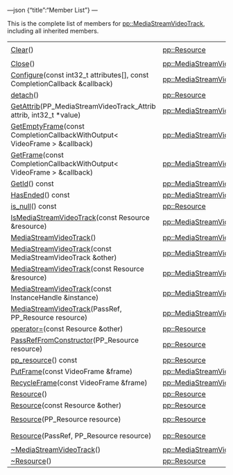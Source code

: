 —json {“title”:“Member List”} —

This is the complete list of members for <a href="/docs/native-client/pepper_beta/cpp/classpp_1_1_media_stream_video_track/" class="el">pp::MediaStreamVideoTrack</a>, including all inherited members.

<table><tbody><tr class="odd"><td><a href="/docs/native-client/pepper_beta/cpp/classpp_1_1_resource#ad4016f37d3022863ca0188acb26ac9c4" class="el">Clear</a>()</td><td><a href="/docs/native-client/pepper_beta/cpp/classpp_1_1_resource/" class="el">pp::Resource</a></td><td><code> [protected]</code></td></tr><tr class="even"><td><a href="/docs/native-client/pepper_beta/cpp/classpp_1_1_media_stream_video_track#a14c2317a98dd4f9458ba277783e57a7d" class="el">Close</a>()</td><td><a href="/docs/native-client/pepper_beta/cpp/classpp_1_1_media_stream_video_track/" class="el">pp::MediaStreamVideoTrack</a></td><td></td></tr><tr class="odd"><td><a href="/docs/native-client/pepper_beta/cpp/classpp_1_1_media_stream_video_track#a1a7050062a28190a931e4b70b0e0b04d" class="el">Configure</a>(const int32_t attributes[], const CompletionCallback &amp;callback)</td><td><a href="/docs/native-client/pepper_beta/cpp/classpp_1_1_media_stream_video_track/" class="el">pp::MediaStreamVideoTrack</a></td><td></td></tr><tr class="even"><td><a href="/docs/native-client/pepper_beta/cpp/classpp_1_1_resource#a81b9246381bdddacca3ac25f6ded2bfd" class="el">detach</a>()</td><td><a href="/docs/native-client/pepper_beta/cpp/classpp_1_1_resource/" class="el">pp::Resource</a></td><td></td></tr><tr class="odd"><td><a href="/docs/native-client/pepper_beta/cpp/classpp_1_1_media_stream_video_track#a583de5b5879d53faf118713b1c4c7e63" class="el">GetAttrib</a>(PP_MediaStreamVideoTrack_Attrib attrib, int32_t *value)</td><td><a href="/docs/native-client/pepper_beta/cpp/classpp_1_1_media_stream_video_track/" class="el">pp::MediaStreamVideoTrack</a></td><td></td></tr><tr class="even"><td><a href="/docs/native-client/pepper_beta/cpp/classpp_1_1_media_stream_video_track#a0b37dca2ecdb94582b3cb6527328098d" class="el">GetEmptyFrame</a>(const CompletionCallbackWithOutput&lt; VideoFrame &gt; &amp;callback)</td><td><a href="/docs/native-client/pepper_beta/cpp/classpp_1_1_media_stream_video_track/" class="el">pp::MediaStreamVideoTrack</a></td><td></td></tr><tr class="odd"><td><a href="/docs/native-client/pepper_beta/cpp/classpp_1_1_media_stream_video_track#aeea5ef2549e1caeddea6ed783d0efe32" class="el">GetFrame</a>(const CompletionCallbackWithOutput&lt; VideoFrame &gt; &amp;callback)</td><td><a href="/docs/native-client/pepper_beta/cpp/classpp_1_1_media_stream_video_track/" class="el">pp::MediaStreamVideoTrack</a></td><td></td></tr><tr class="even"><td><a href="/docs/native-client/pepper_beta/cpp/classpp_1_1_media_stream_video_track#a7f6e47d4d127856184f6143841b52f24" class="el">GetId</a>() const</td><td><a href="/docs/native-client/pepper_beta/cpp/classpp_1_1_media_stream_video_track/" class="el">pp::MediaStreamVideoTrack</a></td><td></td></tr><tr class="odd"><td><a href="/docs/native-client/pepper_beta/cpp/classpp_1_1_media_stream_video_track#acada0b5f53399c99f3cd37c3a6a6c86d" class="el">HasEnded</a>() const</td><td><a href="/docs/native-client/pepper_beta/cpp/classpp_1_1_media_stream_video_track/" class="el">pp::MediaStreamVideoTrack</a></td><td></td></tr><tr class="even"><td><a href="/docs/native-client/pepper_beta/cpp/classpp_1_1_resource#a859068e34cdc2dc0b78754c255323aa9" class="el">is_null</a>() const</td><td><a href="/docs/native-client/pepper_beta/cpp/classpp_1_1_resource/" class="el">pp::Resource</a></td><td><code> [inline]</code></td></tr><tr class="odd"><td><a href="/docs/native-client/pepper_beta/cpp/classpp_1_1_media_stream_video_track#a53a235a74b0d6393d04d1ecda9125268" class="el">IsMediaStreamVideoTrack</a>(const Resource &amp;resource)</td><td><a href="/docs/native-client/pepper_beta/cpp/classpp_1_1_media_stream_video_track/" class="el">pp::MediaStreamVideoTrack</a></td><td><code> [static]</code></td></tr><tr class="even"><td><a href="/docs/native-client/pepper_beta/cpp/classpp_1_1_media_stream_video_track#afab1665269ee190c464473f521f5473a" class="el">MediaStreamVideoTrack</a>()</td><td><a href="/docs/native-client/pepper_beta/cpp/classpp_1_1_media_stream_video_track/" class="el">pp::MediaStreamVideoTrack</a></td><td></td></tr><tr class="odd"><td><a href="/docs/native-client/pepper_beta/cpp/classpp_1_1_media_stream_video_track#a08eec69e7bbf66c711de2821478cb4d4" class="el">MediaStreamVideoTrack</a>(const MediaStreamVideoTrack &amp;other)</td><td><a href="/docs/native-client/pepper_beta/cpp/classpp_1_1_media_stream_video_track/" class="el">pp::MediaStreamVideoTrack</a></td><td></td></tr><tr class="even"><td><a href="/docs/native-client/pepper_beta/cpp/classpp_1_1_media_stream_video_track#a338b214467629e34e2d7981b1c7371e1" class="el">MediaStreamVideoTrack</a>(const Resource &amp;resource)</td><td><a href="/docs/native-client/pepper_beta/cpp/classpp_1_1_media_stream_video_track/" class="el">pp::MediaStreamVideoTrack</a></td><td><code> [explicit]</code></td></tr><tr class="odd"><td><a href="/docs/native-client/pepper_beta/cpp/classpp_1_1_media_stream_video_track#ad2d03ab8d65a7ca1b7f1528a07babdd6" class="el">MediaStreamVideoTrack</a>(const InstanceHandle &amp;instance)</td><td><a href="/docs/native-client/pepper_beta/cpp/classpp_1_1_media_stream_video_track/" class="el">pp::MediaStreamVideoTrack</a></td><td><code> [explicit]</code></td></tr><tr class="even"><td><a href="/docs/native-client/pepper_beta/cpp/classpp_1_1_media_stream_video_track#af9edc2e09f5a446493630b67ef99c557" class="el">MediaStreamVideoTrack</a>(PassRef, PP_Resource resource)</td><td><a href="/docs/native-client/pepper_beta/cpp/classpp_1_1_media_stream_video_track/" class="el">pp::MediaStreamVideoTrack</a></td><td></td></tr><tr class="odd"><td><a href="/docs/native-client/pepper_beta/cpp/classpp_1_1_resource#aaf808a98bdaa7998d82e19514aa87423" class="el">operator=</a>(const Resource &amp;other)</td><td><a href="/docs/native-client/pepper_beta/cpp/classpp_1_1_resource/" class="el">pp::Resource</a></td><td></td></tr><tr class="even"><td><a href="/docs/native-client/pepper_beta/cpp/classpp_1_1_resource#a3eda014529127a818df8d5bb5ec2fdf0" class="el">PassRefFromConstructor</a>(PP_Resource resource)</td><td><a href="/docs/native-client/pepper_beta/cpp/classpp_1_1_resource/" class="el">pp::Resource</a></td><td><code> [protected]</code></td></tr><tr class="odd"><td><a href="/docs/native-client/pepper_beta/cpp/classpp_1_1_resource#a46a6123de0b007ad3fcb6f666534ccb4" class="el">pp_resource</a>() const</td><td><a href="/docs/native-client/pepper_beta/cpp/classpp_1_1_resource/" class="el">pp::Resource</a></td><td><code> [inline]</code></td></tr><tr class="even"><td><a href="/docs/native-client/pepper_beta/cpp/classpp_1_1_media_stream_video_track#a33a83be29146dc26f5eb2dca77131b05" class="el">PutFrame</a>(const VideoFrame &amp;frame)</td><td><a href="/docs/native-client/pepper_beta/cpp/classpp_1_1_media_stream_video_track/" class="el">pp::MediaStreamVideoTrack</a></td><td></td></tr><tr class="odd"><td><a href="/docs/native-client/pepper_beta/cpp/classpp_1_1_media_stream_video_track#ab3df0710c423f1c2b1e45da957bc65e4" class="el">RecycleFrame</a>(const VideoFrame &amp;frame)</td><td><a href="/docs/native-client/pepper_beta/cpp/classpp_1_1_media_stream_video_track/" class="el">pp::MediaStreamVideoTrack</a></td><td></td></tr><tr class="even"><td><a href="/docs/native-client/pepper_beta/cpp/classpp_1_1_resource#a56679e93a58101c8dce5dc510811a094" class="el">Resource</a>()</td><td><a href="/docs/native-client/pepper_beta/cpp/classpp_1_1_resource/" class="el">pp::Resource</a></td><td></td></tr><tr class="odd"><td><a href="/docs/native-client/pepper_beta/cpp/classpp_1_1_resource#ab0f664099ca06367180f220ea7e0b831" class="el">Resource</a>(const Resource &amp;other)</td><td><a href="/docs/native-client/pepper_beta/cpp/classpp_1_1_resource/" class="el">pp::Resource</a></td><td></td></tr><tr class="even"><td><a href="/docs/native-client/pepper_beta/cpp/classpp_1_1_resource#a555de93fdf4793f7db1183bf71d20580" class="el">Resource</a>(PP_Resource resource)</td><td><a href="/docs/native-client/pepper_beta/cpp/classpp_1_1_resource/" class="el">pp::Resource</a></td><td><code> [explicit, protected]</code></td></tr><tr class="odd"><td><a href="/docs/native-client/pepper_beta/cpp/classpp_1_1_resource#a907d3d6b7e292587c8cb9ff30d0a418d" class="el">Resource</a>(PassRef, PP_Resource resource)</td><td><a href="/docs/native-client/pepper_beta/cpp/classpp_1_1_resource/" class="el">pp::Resource</a></td><td><code> [protected]</code></td></tr><tr class="even"><td><a href="/docs/native-client/pepper_beta/cpp/classpp_1_1_media_stream_video_track#a2ea78c7d8c2c7446407b5556d5992fbb" class="el">~MediaStreamVideoTrack</a>()</td><td><a href="/docs/native-client/pepper_beta/cpp/classpp_1_1_media_stream_video_track/" class="el">pp::MediaStreamVideoTrack</a></td><td></td></tr><tr class="odd"><td><a href="/docs/native-client/pepper_beta/cpp/classpp_1_1_resource#a081165265e2bd8217eaa2be2aeeb3aa3" class="el">~Resource</a>()</td><td><a href="/docs/native-client/pepper_beta/cpp/classpp_1_1_resource/" class="el">pp::Resource</a></td><td><code> [virtual]</code></td></tr></tbody></table>
